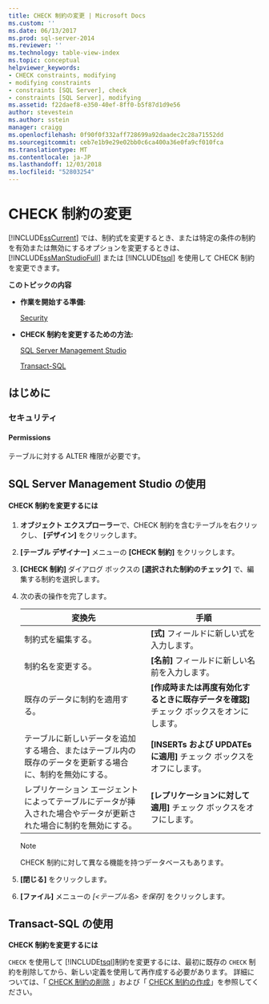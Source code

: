 ```yaml
---
title: CHECK 制約の変更 | Microsoft Docs
ms.custom: ''
ms.date: 06/13/2017
ms.prod: sql-server-2014
ms.reviewer: ''
ms.technology: table-view-index
ms.topic: conceptual
helpviewer_keywords:
- CHECK constraints, modifying
- modifying constraints
- constraints [SQL Server], check
- constraints [SQL Server], modifying
ms.assetid: f22daef8-e350-40ef-8ff0-b5f87d1d9e56
author: stevestein
ms.author: sstein
manager: craigg
ms.openlocfilehash: 0f90f0f332aff728699a92daadec2c28a71552dd
ms.sourcegitcommit: ceb7e1b9e29e02bb0c6ca400a36e0fa9cf010fca
ms.translationtype: MT
ms.contentlocale: ja-JP
ms.lasthandoff: 12/03/2018
ms.locfileid: "52803254"
---
```

# <a name="modify-check-constraints"></a>CHECK 制約の変更
  [!INCLUDE[ssCurrent](../../includes/sscurrent-md.md)] では、制約式を変更するとき、または特定の条件の制約を有効または無効にするオプションを変更するときは、 [!INCLUDE[ssManStudioFull](../../includes/ssmanstudiofull-md.md)] または [!INCLUDE[tsql](../../includes/tsql-md.md)] を使用して CHECK 制約を変更できます。  
  
 **このトピックの内容**  
  
-   **作業を開始する準備:**  
  
     [Security](#Security)  
  
-   **CHECK 制約を変更するための方法:**  
  
     [SQL Server Management Studio](#SSMSProcedure)  
  
     [Transact-SQL](#TsqlProcedure)  
  
##  <a name="BeforeYouBegin"></a> はじめに  
  
###  <a name="Security"></a> セキュリティ  
  
####  <a name="Permissions"></a> Permissions  
 テーブルに対する ALTER 権限が必要です。  
  
##  <a name="SSMSProcedure"></a> SQL Server Management Studio の使用  
  
#### <a name="to-modify-a-check-constraint"></a>CHECK 制約を変更するには  
  
1.  **オブジェクト エクスプローラー**で、CHECK 制約を含むテーブルを右クリックし、 **[デザイン]** をクリックします。  
  
2.  **[テーブル デザイナー]** メニューの **[CHECK 制約]** をクリックします。  
  
3.  **[CHECK 制約]** ダイアログ ボックスの **[選択された制約のチェック]** で、編集する制約を選択します。  
  
4.  次の表の操作を完了します。  
  
    |変換先|手順|  
    |--------|------------------------|  
    |制約式を編集する。|**[式]** フィールドに新しい式を入力します。|  
    |制約名を変更する。|**[名前]** フィールドに新しい名前を入力します。|  
    |既存のデータに制約を適用する。|**[作成時または再度有効化するときに既存データを確認]** チェック ボックスをオンにします。|  
    |テーブルに新しいデータを追加する場合、またはテーブル内の既存のデータを更新する場合に、制約を無効にする。|**[INSERTs および UPDATEs に適用]** チェック ボックスをオフにします。|  
    |レプリケーション エージェントによってテーブルにデータが挿入された場合やデータが更新された場合に制約を無効にする。|**[レプリケーションに対して適用]** チェック ボックスをオフにします。|  
  
    > [!NOTE]  
    >  CHECK 制約に対して異なる機能を持つデータベースもあります。  
  
5.  **[閉じる]** をクリックします。  
  
6.  **[ファイル]** メニューの *[<テーブル名> を保存]* をクリックします。  
  
##  <a name="TsqlProcedure"></a> Transact-SQL の使用  
 **CHECK 制約を変更するには**  
  
 `CHECK` を使用して [!INCLUDE[tsql](../../includes/tsql-md.md)]制約を変更するには、最初に既存の `CHECK` 制約を削除してから、新しい定義を使用して再作成する必要があります。 詳細については、「 [CHECK 制約の削除](delete-check-constraints.md) 」および「 [CHECK 制約の作成](create-check-constraints.md)」を参照してください。  
  
###  <a name="TsqlExample"></a>  
